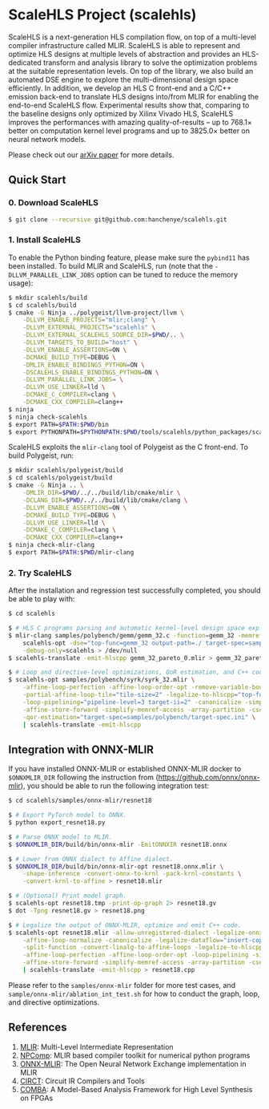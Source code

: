 # ScaleHLS Project (scalehls)

ScaleHLS is a next-generation HLS compilation flow, on top of a multi-level compiler infrastructure called MLIR. ScaleHLS is able to represent and optimize HLS designs at multiple levels of abstraction and provides an HLS-dedicated transform and analysis library to solve the optimization problems at the suitable representation levels. On top of the library, we also build an automated DSE engine to explore the multi-dimensional design space efficiently. In addition, we develop an HLS C front-end and a C/C++ emission back-end to translate HLS designs into/from MLIR for enabling the end-to-end ScaleHLS flow. Experimental results show that, comparing to the baseline designs only optimized by Xilinx Vivado HLS, ScaleHLS improves the performances with amazing quality-of-results – up to 768.1× better on computation kernel level programs and up to 3825.0× better on neural network models.

Please check out our [arXiv paper](https://arxiv.org/abs/2107.11673) for more details.

## Quick Start

### 0. Download ScaleHLS
```sh
$ git clone --recursive git@github.com:hanchenye/scalehls.git
```

### 1. Install ScaleHLS
To enable the Python binding feature, please make sure the `pybind11` has been installed. To build MLIR and ScaleHLS, run (note that the `-DLLVM_PARALLEL_LINK_JOBS` option can be tuned to reduce the memory usage):
```sh
$ mkdir scalehls/build
$ cd scalehls/build
$ cmake -G Ninja ../polygeist/llvm-project/llvm \
    -DLLVM_ENABLE_PROJECTS="mlir;clang" \
    -DLLVM_EXTERNAL_PROJECTS="scalehls" \
    -DLLVM_EXTERNAL_SCALEHLS_SOURCE_DIR=$PWD/.. \
    -DLLVM_TARGETS_TO_BUILD="host" \
    -DLLVM_ENABLE_ASSERTIONS=ON \
    -DCMAKE_BUILD_TYPE=DEBUG \
    -DMLIR_ENABLE_BINDINGS_PYTHON=ON \
    -DSCALEHLS_ENABLE_BINDINGS_PYTHON=ON \
    -DLLVM_PARALLEL_LINK_JOBS= \
    -DLLVM_USE_LINKER=lld \
    -DCMAKE_C_COMPILER=clang \
    -DCMAKE_CXX_COMPILER=clang++
$ ninja
$ ninja check-scalehls
$ export PATH=$PATH:$PWD/bin
$ export PYTHONPATH=$PYTHONPATH:$PWD/tools/scalehls/python_packages/scalehls_core
```

ScaleHLS exploits the `mlir-clang` tool of Polygeist as the C front-end. To build Polygeist, run:
```sh
$ mkdir scalehls/polygeist/build
$ cd scalehls/polygeist/build
$ cmake -G Ninja .. \
    -DMLIR_DIR=$PWD/../../build/lib/cmake/mlir \
    -DCLANG_DIR=$PWD/../../build/lib/cmake/clang \
    -DLLVM_ENABLE_ASSERTIONS=ON \
    -DCMAKE_BUILD_TYPE=DEBUG \
    -DLLVM_USE_LINKER=lld \
    -DCMAKE_C_COMPILER=clang \
    -DCMAKE_CXX_COMPILER=clang++
$ ninja check-mlir-clang
$ export PATH=$PATH:$PWD/mlir-clang
```

### 2. Try ScaleHLS
After the installation and regression test successfully completed, you should be able to play with:
```sh
$ cd scalehls

$ # HLS C programs parsing and automatic kernel-level design space exploration.
$ mlir-clang samples/polybench/gemm/gemm_32.c -function=gemm_32 -memref-fullrank -raise-scf-to-affine -S | \
    scalehls-opt -dse="top-func=gemm_32 output-path=./ target-spec=samples/polybench/target-spec.ini" \
    -debug-only=scalehls > /dev/null
$ scalehls-translate -emit-hlscpp gemm_32_pareto_0.mlir > gemm_32_pareto_0.cpp

$ # Loop and directive-level optimizations, QoR estimation, and C++ code generation.
$ scalehls-opt samples/polybench/syrk/syrk_32.mlir \
    -affine-loop-perfection -affine-loop-order-opt -remove-variable-bound \
    -partial-affine-loop-tile="tile-size=2" -legalize-to-hlscpp="top-func=syrk_32" \
    -loop-pipelining="pipeline-level=3 target-ii=2" -canonicalize -simplify-affine-if \
    -affine-store-forward -simplify-memref-access -array-partition -cse -canonicalize \
    -qor-estimation="target-spec=samples/polybench/target-spec.ini" \
    | scalehls-translate -emit-hlscpp
```

## Integration with ONNX-MLIR
If you have installed ONNX-MLIR or established ONNX-MLIR docker to `$ONNXMLIR_DIR` following the instruction from (https://github.com/onnx/onnx-mlir), you should be able to run the following integration test:
```sh
$ cd scalehls/samples/onnx-mlir/resnet18

$ # Export PyTorch model to ONNX.
$ python export_resnet18.py

$ # Parse ONNX model to MLIR.
$ $ONNXMLIR_DIR/build/bin/onnx-mlir -EmitONNXIR resnet18.onnx

$ # Lower from ONNX dialect to Affine dialect.
$ $ONNXMLIR_DIR/build/bin/onnx-mlir-opt resnet18.onnx.mlir \
    -shape-inference -convert-onnx-to-krnl -pack-krnl-constants \
    -convert-krnl-to-affine > resnet18.mlir

$ # (Optional) Print model graph.
$ scalehls-opt resnet18.tmp -print-op-graph 2> resnet18.gv
$ dot -Tpng resnet18.gv > resnet18.png

$ # Legalize the output of ONNX-MLIR, optimize and emit C++ code.
$ scalehls-opt resnet18.mlir -allow-unregistered-dialect -legalize-onnx \
    -affine-loop-normalize -canonicalize -legalize-dataflow="insert-copy=true min-gran=3" \
    -split-function -convert-linalg-to-affine-loops -legalize-to-hlscpp="top-func=main_graph" \
    -affine-loop-perfection -affine-loop-order-opt -loop-pipelining -simplify-affine-if \
    -affine-store-forward -simplify-memref-access -array-partition -cse -canonicalize \
    | scalehls-translate -emit-hlscpp > resnet18.cpp
```

Please refer to the `samples/onnx-mlir` folder for more test cases, and `sample/onnx-mlir/ablation_int_test.sh` for how to conduct the graph, loop, and directive optimizations.

## References
1. [MLIR](https://mlir.llvm.org): Multi-Level Intermediate Representation
2. [NPComp](https://github.com/llvm/mlir-npcomp): MLIR based compiler toolkit for numerical python programs
3. [ONNX-MLIR](https://github.com/onnx/onnx-mlir): The Open Neural Network Exchange implementation in MLIR
4. [CIRCT](https://github.com/llvm/circt): Circuit IR Compilers and Tools
5. [COMBA](https://github.com/zjru/COMBA): A Model-Based Analysis Framework for High Level Synthesis on FPGAs
